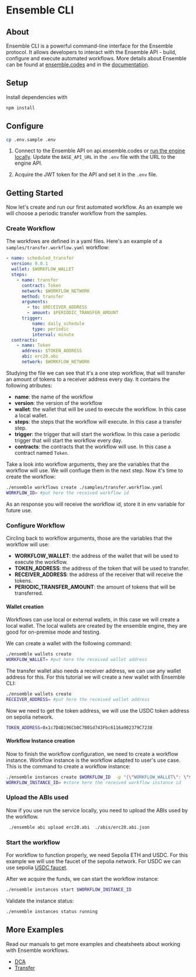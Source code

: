 # Ensemble CLI

## About

Ensemble CLI is a powerful command-line interface for the Ensemble protocol. It allows developers to interact with the Ensemble API - build, configure and execute automated workflows. More details about Ensemble can be found at [ensemble.codes](https://ensemble.codes) and in the [documentation](https://docs.ensemble.codes).

## Setup

Install dependencies with

```bash
npm install
```

## Configure

```bash
cp .env.sample .env
```

1. Connect to the Ensemble API on api.ensemble.codes or [run the engine locally](https://github.com/ensemble-codes/ensemble-engine). Update the `BASE_API_URL` in the `.env` file with the URL to the engine API.

2. Acquire the JWT token for the API and set it in the `.env` file.

## Getting Started

Now let's create and run our first automated workflow. As an example we will choose a periodic transfer workflow from the samples.

### Create Workflow

The workfows are defined in a yaml files. Here's an example of a `samples/transfer.workflow.yaml` workflow:

```yaml
- name: scheduled_transfer
  version: 0.0.1
  wallet: $WORKFLOW_WALLET
  steps:
    - name: transfer
      contract: Token
      network: $WORKFLOW_NETWORK
      method: transfer
      arguments:
        - to: $RECEIVER_ADDRESS
        - amount: $PERIODIC_TRANSFER_AMOUNT
      trigger:
          name: daily_schedule
          type: periodic
          interval: minute
  contracts:
    - name: Token
      address: $TOKEN_ADDRESS
      abi: erc20.abi
      network: $WORKFLOW_NETWORK
```

Studying the file we can see that it's a one step workflow, that will transfer an amount of tokens to a receiver address every day. It contains the following atributes:

- **name**: the name of the workflow
- **version**: the version of the workflow
- **wallet**: the wallet that will be used to execute the workflow. In this case a local wallet.
- **steps**: the steps that the workflow will execute. In this case a transfer step.
- **trigger**: the trigger that will start the workflow. In this case a periodic trigger that will start the workflow every day.
- **contracts**: the contracts that the workflow will use. In this case a contract named `Token`.

Take a look into workflow arguments, they are the variables that the workflow will use. We will confiuge them in the next step. Now it's time to create the workflow:

```bash
./ensemble workflows create ./samples/transfer.workflow.yaml
WORKFLOW_ID= #put here the received workflow id
```

As an response you will receive the workflow id, store it in env variable for future use.

### Configure Workflow

Circling back to workflow arguments, those are the variables that the workflow will use:

- **WORKFLOW_WALLET**: the address of the wallet that will be used to execute the workflow.
- **TOKEN_ADDRESS**: the address of the token that will be used to transfer.
- **RECEIVER_ADDRESS**: the address of the receiver that will receive the tokens.
- **PERIODIC_TRANSFER_AMOUNT**: the amount of tokens that will be transferred.

#### Wallet creation

Workflows can use local or external wallets, in this case we will create a local wallet. The local wallets are created by the ensemble engine, they are good for on-premise mode and testing.

We can create a wallet with the following command:

```bash
./ensemble wallets create
WORKFLOW_WALLET= #put here the received wallet address 
```

The transfer wallet also needs a receiver address, we can use any wallet address for this. For this tutorial we will create a new wallet with Ensemble CLI:

```bash
./ensemble wallets create
RECEIVER_ADDRESS= #put here the received wallet address 
```

Now we need to get the token address, we will use the USDC token address on sepolia network.

```bash
TOKEN_ADDRESS=0x1c7D4B196Cb0C7B01d743Fbc6116a902379C7238
```

#### Workflow Instance creation

Now to finish the workflow configuration, we need to create a workflow instance. Workflow instance is the workflow adapted to user's use case. This is the command to create a workflow instance:

```bash
./ensemble instances create $WORKFLOW_ID  -p "{\"WORKFLOW_WALLET\": \"$WORKFLOW_WALLET\", \"RECEIVER_ADDRESS\": \"$RECEIVER_ADDRESS\", \"TOKEN_ADDRESS\": \"$TOKEN_ADDRESS\", \"PERIODIC_TRANSFER_AMOUNT\": \"100000\", \"WORKFLOW_NETWORK\": \"sepolia\"}"
WORKFLOW_INSTANCE_ID= #store here the received workflow instance id
```

### Upload the ABIs used

Now if you use run the service locally, you need to upload the ABIs used by the workflow.

```bash
 ./ensemble abi upload erc20.abi  ./abis/erc20.abi.json
```

### Start the workflow

For workflow to function properly, we need Sepolia ETH and USDC. For this example we will use the faucet of the sepolia network. For USDC we can use sepolia [USDC faucet](https://faucet.circle.com/).

After we acquire the funds, we can start the workflow instance:

``` bash
./ensemble instances start $WORKFLOW_INSTANCE_ID
```

Validate the instance status:

```bash
./ensemble instances status running
``` 

## More Examples

Read our manuals to get more examples and cheatsheets about working with Ensemble workflows.

- [DCA](./manuals/dca.md)
- [Transfer](./manuals/transfer.md)
